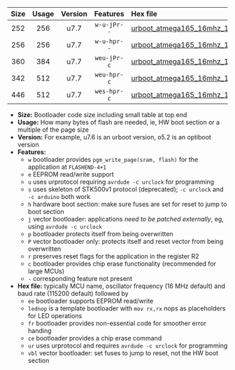 |Size|Usage|Version|Features|Hex file|
|:-:|:-:|:-:|:-:|:--|
|252|256|u7.7|`w-u-jPr--`|[urboot_atmega165_16mhz_19200bps_lednop_ur_vbl.hex](https://raw.githubusercontent.com/stefanrueger/urboot.hex/main/mcus/atmega165/fcpu_16mhz/19200_bps/urboot_atmega165_16mhz_19200bps_lednop_ur_vbl.hex)|
|256|256|u7.7|`w-u-hpr--`|[urboot_atmega165_16mhz_19200bps_lednop_fr_ur.hex](https://raw.githubusercontent.com/stefanrueger/urboot.hex/main/mcus/atmega165/fcpu_16mhz/19200_bps/urboot_atmega165_16mhz_19200bps_lednop_fr_ur.hex)|
|360|384|u7.7|`weu-jPr-c`|[urboot_atmega165_16mhz_19200bps_ee_lednop_fr_ce_ur_vbl.hex](https://raw.githubusercontent.com/stefanrueger/urboot.hex/main/mcus/atmega165/fcpu_16mhz/19200_bps/urboot_atmega165_16mhz_19200bps_ee_lednop_fr_ce_ur_vbl.hex)|
|342|512|u7.7|`weu-hpr-c`|[urboot_atmega165_16mhz_19200bps_ee_lednop_fr_ce_ur.hex](https://raw.githubusercontent.com/stefanrueger/urboot.hex/main/mcus/atmega165/fcpu_16mhz/19200_bps/urboot_atmega165_16mhz_19200bps_ee_lednop_fr_ce_ur.hex)|
|446|512|u7.7|`wes-hpr-c`|[urboot_atmega165_16mhz_19200bps_ee_lednop_fr_ce.hex](https://raw.githubusercontent.com/stefanrueger/urboot.hex/main/mcus/atmega165/fcpu_16mhz/19200_bps/urboot_atmega165_16mhz_19200bps_ee_lednop_fr_ce.hex)|

- **Size:** Bootloader code size including small table at top end
- **Usage:** How many bytes of flash are needed, ie, HW boot section or a multiple of the page size
- **Version:** For example, u7.6 is an urboot version, o5.2 is an optiboot version
- **Features:**
  + `w` bootloader provides `pgm_write_page(sram, flash)` for the application at `FLASHEND-4+1`
  + `e` EEPROM read/write support
  + `u` uses urprotocol requiring `avrdude -c urclock` for programming
  + `s` uses skeleton of STK500v1 protocol (deprecated); `-c urclock` and `-c arduino` both work
  + `h` hardware boot section: make sure fuses are set for reset to jump to boot section
  + `j` vector bootloader: applications *need to be patched externally*, eg, using `avrdude -c urclock`
  + `p` bootloader protects itself from being overwritten
  + `P` vector bootloader only: protects itself and reset vector from being overwritten
  + `r` preserves reset flags for the application in the register R2
  + `c` bootloader provides chip erase functionality (recommended for large MCUs)
  + `-` corresponding feature not present
- **Hex file:** typically MCU name, oscillator frequency (16 MHz default) and baud rate (115200 default) followed by
  + `ee` bootloader supports EEPROM read/write
  + `lednop` is a template bootloader with `mov rx,rx` nops as placeholders for LED operations
  + `fr` bootloader provides non-essential code for smoother error handing
  + `ce` bootloader provides a chip erase command
  + `ur` uses urprotocol and requires `avrdude -c urclock` for programming
  + `vbl` vector bootloader: set fuses to jump to reset, not the HW boot section
